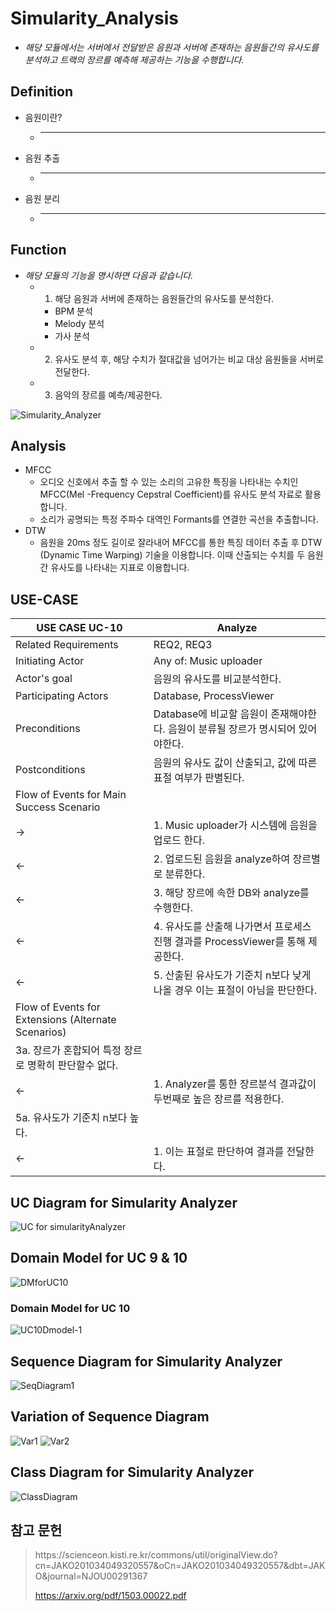 
# Simularity_Analysis
* _해당 모듈에서는 서버에서 전달받은 음원과 서버에 존재하는 음원들간의 유사도를 분석하고 트랙의 장르를 예측해 제공하는 기능을 수행합니다._

## Definition
* 음원이란?
   * --- 
* 음원 추출
   * --- 
* 음원 분리
   * ---

## Function
* _해당 모듈의 기능을 명시하면 다음과 같습니다._
   * 1. 해당 음원과 서버에 존재하는 음원들간의 유사도를 분석한다.
      * BPM 분석
      * Melody 분석
      * 가사 분석
   * 2. 유사도 분석 후, 해당 수치가 절대값을 넘어가는 비교 대상 음원들을 서버로 전달한다.
   * 3. 음악의 장르를 예측/제공한다.

![Simularity_Analyzer](https://github.com/JaeHwanWO/SoftwareEngineering/blob/simularity_analysis/Images/module.jpg)

## Analysis
* MFCC
    * 오디오 신호에서 추출 할 수 있는 소리의 고유한 특징을 나타내는 수치인 MFCC(Mel -Frequency Cepstral Coefficient)를 유사도 분석 자료로 활용합니다.
    * 소리가 공명되는 특정 주파수 대역인 Formants를 연결한 곡선을 추출합니다.
* DTW
    * 음원을 20ms 정도 길이로 잘라내어 MFCC를 통한 특징 데이터 추출 후 DTW (Dynamic Time Warping) 기술을 이용합니다. 이때 산출되는 수치를 두 음원 간 유사도를 나타내는 지표로 이용합니다.
 
## USE-CASE

| USE CASE UC-10                                      | Analyze                                              |
|-----------------------------------------------------|------------------------------------------------------|
| Related Requirements                                | REQ2, REQ3                                           |
| Initiating Actor                                    | Any of: Music uploader                               |
| Actor's goal                                        | 음원의 유사도를 비교분석한다.                          |
| Participating Actors                                | Database, ProcessViewer                              |
| Preconditions                                       | Database에 비교할 음원이 존재해야한다. 음원이 분류될 장르가 명시되어 있어야한다.    |
| Postconditions                                      | 음원의 유사도 값이 산출되고, 값에 따른 표절 여부가 판별된다.                  |
| Flow of Events for Main Success Scenario            |                                                      |
| →                                                   | 1. Music uploader가 시스템에 음원을 업로드 한다.                  |
| ←                                                   | 2. 업로드된 음원을 analyze하여 장르별로 분류한다.                     |
| ←                                                   | 3. 해당 장르에 속한 DB와 analyze를 수행한다.                      |
| ←                                                   | 4. 유사도를 산출해 나가면서 프로세스 진행 결과를 ProcessViewer를 통해 제공한다. |
| ←                                                   | 5. 산출된 유사도가 기준치 n보다 낮게 나올 경우 이는 표절이 아님을 판단한다.        |
| Flow of Events for Extensions (Alternate Scenarios) |                                                      |
| 3a. 장르가 혼합되어 특정 장르로 명확히 판단할수 없다.                    |                                                      |
| ←                                                   | 1. Analyzer를 통한 장르분석 결과값이 두번째로 높은 장르를 적용한다.          |
| 5a. 유사도가 기준치 n보다 높다.                                |                                                      |
| ←                                                   | 1. 이는 표절로 판단하여 결과를 전달한다.                             |


## UC Diagram for Simularity Analyzer
![UC for simularityAnalyzer](https://github.com/JaeHwanWO/SoftwareEngineering/blob/simularity_analysis/Images/31.PNG)

## Domain Model for UC 9 & 10 
![DMforUC10](https://github.com/JaeHwanWO/SoftwareEngineering/blob/simularity_analysis/Images/DMforuc10.png)
### Domain Model for UC 10
![UC10Dmodel-1](https://github.com/JaeHwanWO/SoftwareEngineering/blob/simularity_analysis/Images/UC10Dmodel-1.png)

## Sequence Diagram for Simularity Analyzer

![SeqDiagram1](https://github.com/JaeHwanWO/SoftwareEngineering/blob/simularity_analysis/Images/SeqDiagram1.png)

## Variation of Sequence Diagram

![Var1](https://github.com/JaeHwanWO/SoftwareEngineering/blob/simularity_analysis/Images/variation1.jpg)
![Var2](https://github.com/JaeHwanWO/SoftwareEngineering/blob/simularity_analysis/Images/variation2.jpg)

## Class Diagram for Simularity Analyzer
![ClassDiagram](https://github.com/JaeHwanWO/SoftwareEngineering/blob/simularity_analysis/Images/Class%20Diagram.jpg)

## 참고 문헌
<blockquote>
https://scienceon.kisti.re.kr/commons/util/originalView.do?cn=JAKO201034049320557&oCn=JAKO201034049320557&dbt=JAKO&journal=NJOU00291367
   
   https://arxiv.org/pdf/1503.00022.pdf
</blockquote>

